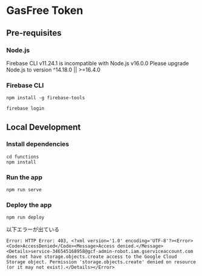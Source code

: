 # GasFree Token

## Pre-requisites

### Node.js

Firebase CLI v11.24.1 is incompatible with Node.js v16.0.0 Please upgrade Node.js to version ^14.18.0 || >=16.4.0

### Firebase CLI

```
npm install -g firebase-tools
```

```
firebase login
```

## Local Development

### Install dependencies

```
cd functions
npm install
```

### Run the app

```
npm run serve
```

### Deploy the app

```
npm run deploy
```

以下エラーが出ている

```
Error: HTTP Error: 403, <?xml version='1.0' encoding='UTF-8'?><Error><Code>AccessDenied</Code><Message>Access denied.</Message><Details>service-346545168958@gcf-admin-robot.iam.gserviceaccount.com does not have storage.objects.create access to the Google Cloud Storage object. Permission 'storage.objects.create' denied on resource (or it may not exist).</Details></Error>
```
